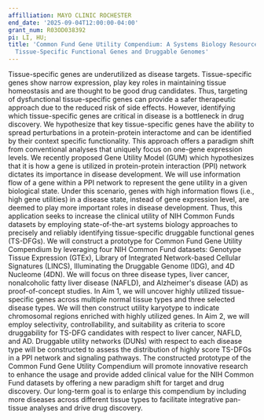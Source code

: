 ```yaml
---
affilliation: MAYO CLINIC ROCHESTER
end_date: '2025-09-04T12:00:00-04:00'
grant_num: R03OD038392
pi: LI, HU;
title: 'Common Fund Gene Utility Compendium: A Systems Biology Resource to Explore
  Tissue-Specific Functional Genes and Druggable Genomes'
---
```

Tissue-specific genes are underutilized as disease targets. Tissue-specific genes show narrow expression, play key roles in maintaining tissue homeostasis and are thought to be good drug candidates. Thus, targeting of dysfunctional tissue-specific genes can provide a safer therapeutic approach due to the reduced risk of side effects. However, identifying which tissue-specific genes are critical in disease is a bottleneck in drug discovery. We hypothesize that key tissue-specific genes have the ability to spread perturbations in a protein-protein interactome and can be identified by their context specific functionality. This approach offers a paradigm shift from conventional analyses that uniquely focus on one-gene expression levels. We recently proposed Gene Utility Model (GUM) which hypothesizes that it is how a gene is utilized in protein-protein interaction (PPI) network dictates its importance in disease development. We will use information flow of a gene within a PPI network to represent the gene utility in a given biological state. Under this scenario, genes with high information flows (i.e., high gene utilities) in a disease state, instead of gene expression level, are deemed to play more important roles in disease development. Thus, this application seeks to increase the clinical utility of NIH Common Funds datasets by employing state-of-the-art systems biology approaches to precisely and reliably identifying tissue-specific druggable functional genes (TS-DFGs). We will construct a prototype for Common Fund Gene Utility Compendium by leveraging four NIH Common Fund datasets: Genotype Tissue Expression (GTEx), Library of Integrated Network-based Cellular Signatures (LINCS), Illuminating the Druggable Genome (IDG), and 4D Nucleome (4DN). We will focus on three disease types, liver cancer, nonalcoholic fatty liver disease (NAFLD), and Alzheimer's disease (AD) as proof-of-concept studies. In Aim 1, we will uncover highly utilized tissue-specific genes across multiple normal tissue types and three selected disease types. We will then construct utility karyotype to indicate chromosomal regions enriched with highly utilized genes. In Aim 2, we will employ selectivity, controllability, and suitability as criteria to score druggability for TS-DFG candidates with respect to liver cancer, NAFLD, and AD. Druggable utility networks (DUNs) with respect to each disease type will be constructed to assess the distribution of highly score TS-DFGs in a PPI network and signaling pathways. The constructed prototype of the Common Fund Gene Utility Compendium will promote innovative research to enhance the usage and provide added clinical value for the NIH Common Fund datasets by offering a new paradigm shift for target and drug discovery. Our long-term goal is to enlarge this compendium by including more diseases across different tissue types to facilitate integrative pan-tissue analyses and drive drug discovery.